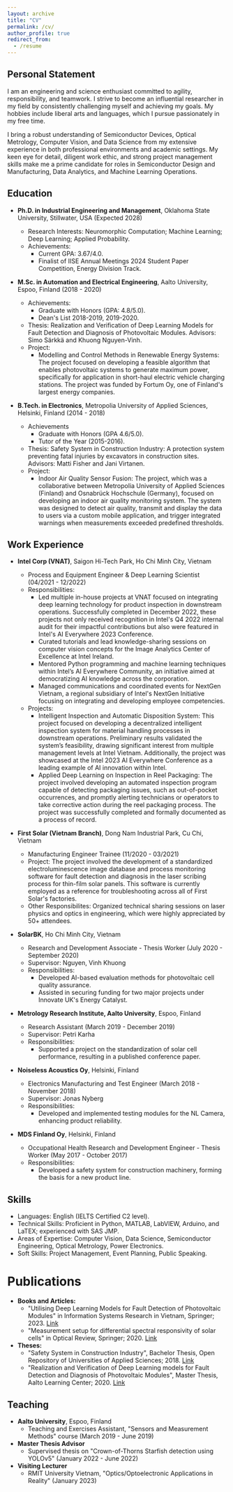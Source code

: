 ```yaml
---
layout: archive
title: "CV"
permalink: /cv/
author_profile: true
redirect_from:
  - /resume
---
```


## Personal Statement
I am an engineering and science enthusiast committed to agility, responsibility, and teamwork. I strive to become an influential researcher in my field by consistently challenging myself and achieving my goals. My hobbies include liberal arts and languages, which I pursue passionately in my free time.

I bring a robust understanding of Semiconductor Devices, Optical Metrology, Computer Vision, and Data Science from my extensive experience in both professional environments and academic settings. My keen eye for detail, diligent work ethic, and strong project management skills make me a prime candidate for roles in Semiconductor Design and Manufacturing, Data Analytics, and Machine Learning Operations.

## Education
* **Ph.D. in Industrial Engineering and Management**, Oklahoma State University, Stillwater, USA (Expected 2028)
  * Research Interests: Neuromorphic Computation; Machine Learning; Deep Learning; Applied Probability.
  * Achievements:
    * Current GPA: 3.67/4.0.
    * Finalist of IISE Annual Meetings 2024 Student Paper Competition, Energy Division Track.
* **M.Sc. in Automation and Electrical Engineering**, Aalto University, Espoo, Finland (2018 - 2020)
    * Achievements:
      * Graduate with Honors (GPA: 4.8/5.0).
      * Dean's List 2018-2019, 2019-2020.
  * Thesis: Realization and Verification of Deep Learning Models for Fault Detection and Diagnosis of Photovoltaic Modules. Advisors: Simo Särkkä and Khuong Nguyen-Vinh.
  * Project: 
    * Modelling and Control Methods in Renewable Energy Systems: The project focused on developing a feasible algorithm that enables photovoltaic systems to generate maximum power, specifically for application in short-haul electric vehicle charging stations. The project was funded by Fortum Oy, one of Finland's largest energy companies.

* **B.Tech. in Electronics**, Metropolia University of Applied Sciences, Helsinki, Finland (2014 - 2018)
  * Achievements
    * Graduate with Honors (GPA 4.6/5.0).
    * Tutor of the Year (2015-2016).
  * Thesis: Safety System in Construction Industry: A protection system preventing fatal injuries by excavators in construction sites. Advisors: Matti Fisher and Jani Virtanen.
  * Project: 
    * Indoor Air Quality Sensor Fusion: The project, which was a collaborative between Metropolia University of Applied Sciences (Finland) and Osnabrück Hochschule (Germany), focused on developing an indoor air quality monitoring system. The system was designed to detect air quality, transmit and display the data to users via a custom mobile application, and trigger integrated warnings when measurements exceeded predefined thresholds.

## Work Experience
* **Intel Corp (VNAT)**, Saigon Hi-Tech Park, Ho Chi Minh City, Vietnam
  * Process and Equipment Engineer & Deep Learning Scientist (04/2021 - 12/2022)
  * Responsibilities:
    * Led multiple in-house projects at VNAT focused on integrating deep learning technology for product inspection in downstream operations. Successfully completed in December 2022, these projects not only received recognition in Intel's Q4 2022 internal audit for their impactful contributions but also were featured in Intel's AI Everywhere 2023 Conference.
    * Curated tutorials and lead knowledge-sharing sessions on computer vision concepts for the Image Analytics Center of Excellence at Intel Ireland.
    * Mentored Python programming and machine learning techniques within Intel’s AI Everywhere Community, an initiative aimed at democratizing AI knowledge across the corporation.
    * Managed communications and coordinated events for NextGen Vietnam, a regional subsidiary of Intel's NextGen Initiative focusing on integrating and developing employee competencies.
  * Projects:
    * Intelligent Inspection and Automatic Disposition System: This project focused on developing a decentralized intelligent inspection system for material handling processes in downstream operations. Preliminary results validated the system’s feasibility, drawing significant interest from multiple management levels at Intel Vietnam. Additionally, the project was showcased at the Intel 2023 AI Everywhere Conference as a leading example of AI innovation within Intel.
    * Applied Deep Learning on Inspection in Reel Packaging: The project involved developing an automated inspection program capable of detecting packaging issues, such as out-of-pocket occurrences, and promptly alerting technicians or operators to take corrective action during the reel packaging process. The project was successfully completed and formally documented as a process of record.

* **First Solar (Vietnam Branch)**, Dong Nam Industrial Park, Cu Chi, Vietnam
  * Manufacturing Engineer Trainee (11/2020 - 03/2021)
  * Project: The project involved the development of a standardized electroluminescence image database and process monitoring software for fault detection and diagnosis in the laser scribing process for thin-film solar panels. This software is currently employed as a reference for troubleshooting across all of First Solar's factories.
  * Other Responsibilites: Organized technical sharing sessions on laser physics and optics in engineering, which were highly appreciated by 50+ attendees.

* **SolarBK**, Ho Chi Minh City, Vietnam
  * Research and Development Associate - Thesis Worker (July 2020 - September 2020)
  * Supervisor: Nguyen, Vinh Khuong
  * Responsibilities:
    * Developed AI-based evaluation methods for photovoltaic cell quality assurance.
    * Assisted in securing funding for two major projects under Innovate UK's Energy Catalyst.

* **Metrology Research Institute, Aalto University**, Espoo, Finland
  * Research Assistant (March 2019 - December 2019)
  * Supervisor: Petri Karha
  * Responsibilities:
    * Supported a project on the standardization of solar cell performance, resulting in a published conference paper.

* **Noiseless Acoustics Oy**, Helsinki, Finland
  * Electronics Manufacturing and Test Engineer (March 2018 - November 2018)
  * Supervisor: Jonas Nyberg
  * Responsibilities:
    * Developed and implemented testing modules for the NL Camera, enhancing product reliability.

* **MDS Finland Oy**, Helsinki, Finland
  * Occupational Health Research and Development Engineer - Thesis Worker (May 2017 - October 2017)
  * Responsibilities:
    * Developed a safety system for construction machinery, forming the basis for a new product line.

## Skills
* Languages: English (IELTS Certified C2 level).
* Technical Skills: Proficient in Python, MATLAB, LabVIEW, Arduino, and LaTEX; experienced with SAS JMP.
* Areas of Expertise: Computer Vision, Data Science, Semiconductor Engineering, Optical Metrology, Power Electronics.
* Soft Skills: Project Management, Event Planning, Public Speaking.

# Publications
* **Books and Articles:**
  * "Utilising Deep Learning Models for Fault Detection of Photovoltaic Modules" in Information Systems Research in Vietnam, Springer; 2023. [Link](https://infosys-vietnam-book.github.io/)
  * "Measurement setup for differential spectral responsivity of solar cells" in Optical Review, Springer; 2020. [Link](https://link.springer.com/article/10.1007/s10043-020-00584-x)
* **Theses:**
  * "Safety System in Construction Industry", Bachelor Thesis, Open Repository of Universities of Applied Sciences; 2018. [Link](https://www.theseus.fi/handle/10024/139396)
  * "Realization and Verification of Deep Learning models for Fault Detection and Diagnosis of Photovoltaic Modules", Master Thesis, Aalto Learning Center; 2020. [Link](https://aaltodoc.aalto.fi/handle/123456789/102461)

## Teaching
* **Aalto University**, Espoo, Finland
  * Teaching and Exercises Assistant, "Sensors and Measurement Methods" course (March 2019 - June 2019)
* **Master Thesis Advisor**
  * Supervised thesis on "Crown-of-Thorns Starfish detection using YOLOv5" (January 2022 - June 2022)
* **Visiting Lecturer**
  * RMIT University Vietnam, "Optics/Optoelectronic Applications in Reality" (January 2023)
